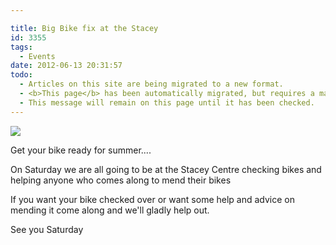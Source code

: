 ```yaml
---

title: Big Bike fix at the Stacey
id: 3355
tags:
  - Events
date: 2012-06-13 20:31:57
todo:
  - Articles on this site are being migrated to a new format.
  - <b>This page</b> has been automatically migrated, but requires a manual check-&amp;-tune to ensure the format and links all work as expected.
  - This message will remain on this page until it has been checked.
---
```


[![](http://www.pompeybug.co.uk/wp-content/uploads/2012/06/bike-fix1-213x300.png)](http://www.pompeybug.co.uk/2012/06/big-bike-fix-at-the-stacey/bike-fix-2/)



Get your bike ready for summer....

On Saturday we are all going to be at the Stacey Centre checking bikes and helping anyone who comes along to mend their bikes

If you want your bike checked over or want some help and advice on mending it come along and we'll gladly help out.

See you Saturday



&nbsp;